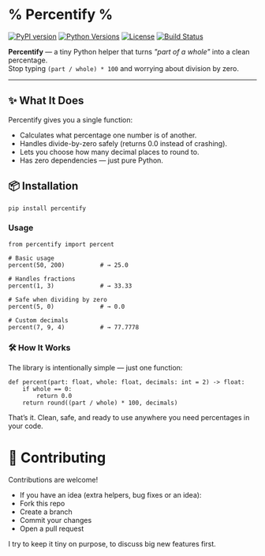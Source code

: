 #                                              % Percentify %

[![PyPI version](https://img.shields.io/pypi/v/percentify.svg?style=flat&color=blue)](https://pypi.org/project/percentify/)
[![Python Versions](https://img.shields.io/pypi/pyversions/percentify.svg?style=flat&color=green)](https://pypi.org/project/percentify/)
[![License](https://img.shields.io/pypi/l/percentify.svg?style=flat&color=orange)](LICENSE)
[![Build Status](https://github.com/data-centt/percentify/actions/workflows/python-app.yml/badge.svg)](https://github.com/data-centt/percentify/actions/workflows/python-app.yml)

**Percentify** — a tiny Python helper that turns *"part of a whole"* into a clean percentage.  
Stop typing `(part / whole) * 100` and worrying about division by zero.

---

## ✨ What It Does

Percentify gives you a single function:

- Calculates what percentage one number is of another.
- Handles divide-by-zero safely (returns 0.0 instead of crashing).
- Lets you choose how many decimal places to round to.
- Has zero dependencies — just pure Python.

## 📦 Installation
```
pip install percentify
```

### Usage
```
from percentify import percent

# Basic usage
percent(50, 200)          # → 25.0

# Handles fractions
percent(1, 3)             # → 33.33

# Safe when dividing by zero
percent(5, 0)             # → 0.0

# Custom decimals
percent(7, 9, 4)          # → 77.7778
```

### 🛠️ How It Works

The library is intentionally simple — just one function:
```
def percent(part: float, whole: float, decimals: int = 2) -> float:
    if whole == 0:
        return 0.0
    return round((part / whole) * 100, decimals)
```
That’s it. Clean, safe, and ready to use anywhere you need percentages in your code.

# 🤝 Contributing

Contributions are welcome!
- If you have an idea (extra helpers, bug fixes or an idea):
- Fork this repo
- Create a branch
- Commit your changes
- Open a pull request

I try to keep it tiny on purpose, to discuss big new features first.
